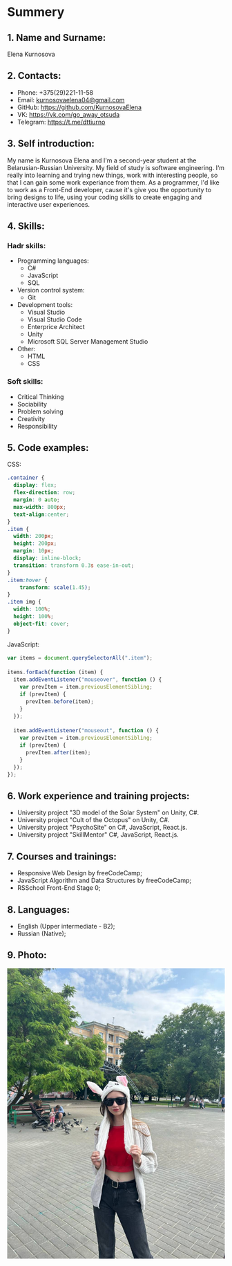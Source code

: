 # Summery 

## 1. Name and Surname:
Elena Kurnosova 

## 2. Contacts:
- Phone: +375(29)221-11-58
- Email: kurnosovaelena04@gmail.com
- GitHub: https://github.com/KurnosovaElena
- VK: https://vk.com/go_away_otsuda
- Telegram: https://t.me/dttiurno

## 3. Self introduction:
My name is Kurnosova Elena and I'm a second-year student at the Belarusian-Russian University. My field of study is software engineering. I‘m really into learning and trying new things, work with interesting people, so that I can gain some work experiance from them. As a programmer, I'd like to work as a Front-End developer, cause it's give you the opportunity to bring designs to life, using your coding skills to create engaging and interactive user experiences.

## 4. Skills:

### Hadr skills:
- Programming languages: 
  - C#
  - JavaScript
  - SQL
- Version control system:
  - Git
- Development tools: 
  - Visual Studio 
  - Visual Studio Code
  - Enterprice Architect
  - Unity
  - Microsoft SQL Server Management Studio
- Other:
  - HTML
  - CSS

### Soft skills:
- Critical Thinking
- Sociability
- Problem solving
- Creativity
- Responsibility

## 5. Code examples:
CSS:
``` css
.container {
  display: flex;
  flex-direction: row;
  margin: 0 auto;
  max-width: 800px;
  text-align:center;
}
.item {
  width: 200px;
  height: 200px;
  margin: 10px;
  display: inline-block;
  transition: transform 0.3s ease-in-out;
}
.item:hover {
    transform: scale(1.45);
}
.item img {
  width: 100%;
  height: 100%;
  object-fit: cover;
}
```
JavaScript:
``` javascript
var items = document.querySelectorAll(".item");

items.forEach(function (item) {
  item.addEventListener("mouseover", function () {
    var prevItem = item.previousElementSibling;
    if (prevItem) {
      prevItem.before(item);
    }
  });

  item.addEventListener("mouseout", function () {
    var prevItem = item.previousElementSibling;
    if (prevItem) {
      prevItem.after(item);
    }
  });
});
```

## 6. Work experience and training projects:
- University project "3D model of the Solar System" on Unity, C#.
- University project "Cult of the Octopus" on Unity, C#.
- University project "PsychoSite" on C#, JavaScript, React.js.
- University project "SkillMentor" C#, JavaScript, React.js.

## 7. Courses and trainings:
- Responsive Web Design by freeCodeCamp;
- JavaScript Algorithm and Data Structures by freeCodeCamp;
- RSSchool Front-End Stage 0;

## 8. Languages:
- English (Upper intermediate - B2);
- Russian (Native);

## 9. Photo:
![photoCV](/photoCV.jpg)